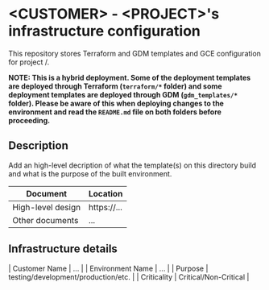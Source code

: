\<CUSTOMER\> - \<PROJECT\>'s infrastructure configuration
=========================================================

This repository stores Terraform and GDM templates and GCE configuration for project  /<PROJECT/>.


**NOTE: This is a hybrid deployment. Some of the deployment templates are deployed through Terraform (`terraform/*` folder) and some deployment templates are deployed through GDM (`gdm_templates/*` folder). Please be aware of this when deploying changes to the environment and read the `README.md` file on both folders before proceeding.**


Description
------------

Add an high-level decription of what the template(s) on this directory build and what is the purpose of the built environment.

| Document | Location |
| --- | --- |
| High-level design | https://... |
| Other documents | ... |

Infrastructure details
----------------------

| Customer Name | ... |
| Environment Name | ... |
| Purpose | testing/development/production/etc. |
| Criticality | Critical/Non-Critical |

